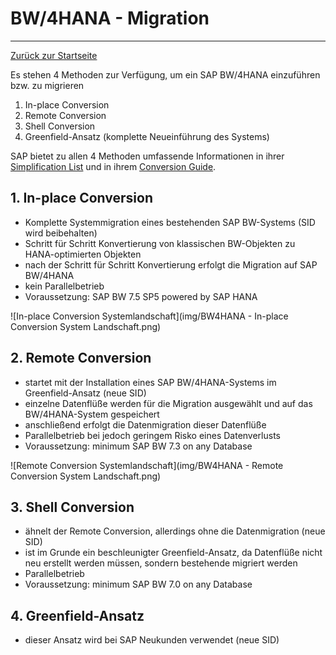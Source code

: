 # BW/4HANA - Migration
---

[Zurück zur Startseite](https://wolfgangzeller.github.io/ABAP-for-SAP-BW/)

Es stehen 4 Methoden zur Verfügung, um ein SAP BW/4HANA einzuführen bzw. zu migrieren
1. In-place Conversion
2. Remote Conversion
3. Shell Conversion
4. Greenfield-Ansatz (komplette Neueinführung des Systems)

SAP bietet zu allen 4 Methoden umfassende Informationen in ihrer [Simplification List](https://help.sap.com/doc/590752e646cc4b15a9092f32353b209a/1.0/en-US/SAP_BW4HANA_10_Simplification_List.pdf) und in ihrem [Conversion Guide](https://help.sap.com/doc/c3f4454877614bc7b9e85ae1f9d1d2c7/1.0/en-US/SAP_BW4HANA_10_Conversion_Guide.pdf).

## 1. In-place Conversion
- Komplette Systemmigration eines bestehenden SAP BW-Systems (SID wird beibehalten)
- Schritt für Schritt Konvertierung von klassischen BW-Objekten zu HANA-optimierten Objekten
- nach der Schritt für Schritt Konvertierung erfolgt die Migration auf SAP BW/4HANA
- kein Parallelbetrieb
- Voraussetzung: SAP BW 7.5 SP5 powered by SAP HANA

![In-place Conversion Systemlandschaft](img/BW4HANA - In-place Conversion System Landschaft.png)

## 2. Remote Conversion
- startet mit der Installation eines SAP BW/4HANA-Systems im Greenfield-Ansatz (neue SID)
- einzelne Datenflüße werden für die Migration ausgewählt und auf das BW/4HANA-System gespeichert
- anschließend erfolgt die Datenmigration dieser Datenflüße
- Parallelbetrieb bei jedoch geringem Risko eines Datenverlusts
- Voraussetzung: minimum SAP BW 7.3 on any Database

![Remote Conversion Systemlandschaft](img/BW4HANA - Remote Conversion System Landschaft.png)

## 3. Shell Conversion
- ähnelt der Remote Conversion, allerdings ohne die Datenmigration (neue SID)
- ist im Grunde ein beschleunigter Greenfield-Ansatz, da Datenflüße nicht neu erstellt werden müssen, sondern bestehende migriert werden
- Parallelbetrieb
- Voraussetzung: minimum SAP BW 7.0 on any Database

## 4. Greenfield-Ansatz
- dieser Ansatz wird bei SAP Neukunden verwendet (neue SID)
